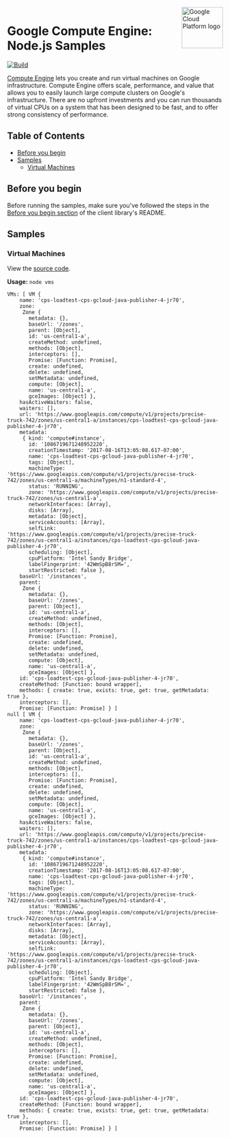 <img src="https://avatars2.githubusercontent.com/u/2810941?v=3&s=96" alt="Google Cloud Platform logo" title="Google Cloud Platform" align="right" height="96" width="96"/>

# Google Compute Engine: Node.js Samples

[![Build](https://storage.googleapis.com/.svg)]()

[Compute Engine](https://cloud.google.com/compute/docs/) lets you create and run virtual machines on Google infrastructure. Compute Engine offers scale, performance, and value that allows you to easily launch large compute clusters on Google&#x27;s infrastructure. There are no upfront investments and you can run thousands of virtual CPUs on a system that has been designed to be fast, and to offer strong consistency of performance.

## Table of Contents

* [Before you begin](#before-you-begin)
* [Samples](#samples)
  * [Virtual Machines](#virtual-machines)

## Before you begin

Before running the samples, make sure you've followed the steps in the
[Before you begin section](../README.md#before-you-begin) of the client
library's README.

## Samples

### Virtual Machines

View the [source code][vms_0_code].

__Usage:__ `node vms`

```
VMs: [ VM {
    name: 'cps-loadtest-cps-gcloud-java-publisher-4-jr70',
    zone: 
     Zone {
       metadata: {},
       baseUrl: '/zones',
       parent: [Object],
       id: 'us-central1-a',
       createMethod: undefined,
       methods: [Object],
       interceptors: [],
       Promise: [Function: Promise],
       create: undefined,
       delete: undefined,
       setMetadata: undefined,
       compute: [Object],
       name: 'us-central1-a',
       gceImages: [Object] },
    hasActiveWaiters: false,
    waiters: [],
    url: 'https://www.googleapis.com/compute/v1/projects/precise-truck-742/zones/us-central1-a/instances/cps-loadtest-cps-gcloud-java-publisher-4-jr70',
    metadata: 
     { kind: 'compute#instance',
       id: '1086719671248952220',
       creationTimestamp: '2017-08-16T13:05:08.617-07:00',
       name: 'cps-loadtest-cps-gcloud-java-publisher-4-jr70',
       tags: [Object],
       machineType: 'https://www.googleapis.com/compute/v1/projects/precise-truck-742/zones/us-central1-a/machineTypes/n1-standard-4',
       status: 'RUNNING',
       zone: 'https://www.googleapis.com/compute/v1/projects/precise-truck-742/zones/us-central1-a',
       networkInterfaces: [Array],
       disks: [Array],
       metadata: [Object],
       serviceAccounts: [Array],
       selfLink: 'https://www.googleapis.com/compute/v1/projects/precise-truck-742/zones/us-central1-a/instances/cps-loadtest-cps-gcloud-java-publisher-4-jr70',
       scheduling: [Object],
       cpuPlatform: 'Intel Sandy Bridge',
       labelFingerprint: '42WmSpB8rSM=',
       startRestricted: false },
    baseUrl: '/instances',
    parent: 
     Zone {
       metadata: {},
       baseUrl: '/zones',
       parent: [Object],
       id: 'us-central1-a',
       createMethod: undefined,
       methods: [Object],
       interceptors: [],
       Promise: [Function: Promise],
       create: undefined,
       delete: undefined,
       setMetadata: undefined,
       compute: [Object],
       name: 'us-central1-a',
       gceImages: [Object] },
    id: 'cps-loadtest-cps-gcloud-java-publisher-4-jr70',
    createMethod: [Function: bound wrapper],
    methods: { create: true, exists: true, get: true, getMetadata: true },
    interceptors: [],
    Promise: [Function: Promise] } ]
null [ VM {
    name: 'cps-loadtest-cps-gcloud-java-publisher-4-jr70',
    zone: 
     Zone {
       metadata: {},
       baseUrl: '/zones',
       parent: [Object],
       id: 'us-central1-a',
       createMethod: undefined,
       methods: [Object],
       interceptors: [],
       Promise: [Function: Promise],
       create: undefined,
       delete: undefined,
       setMetadata: undefined,
       compute: [Object],
       name: 'us-central1-a',
       gceImages: [Object] },
    hasActiveWaiters: false,
    waiters: [],
    url: 'https://www.googleapis.com/compute/v1/projects/precise-truck-742/zones/us-central1-a/instances/cps-loadtest-cps-gcloud-java-publisher-4-jr70',
    metadata: 
     { kind: 'compute#instance',
       id: '1086719671248952220',
       creationTimestamp: '2017-08-16T13:05:08.617-07:00',
       name: 'cps-loadtest-cps-gcloud-java-publisher-4-jr70',
       tags: [Object],
       machineType: 'https://www.googleapis.com/compute/v1/projects/precise-truck-742/zones/us-central1-a/machineTypes/n1-standard-4',
       status: 'RUNNING',
       zone: 'https://www.googleapis.com/compute/v1/projects/precise-truck-742/zones/us-central1-a',
       networkInterfaces: [Array],
       disks: [Array],
       metadata: [Object],
       serviceAccounts: [Array],
       selfLink: 'https://www.googleapis.com/compute/v1/projects/precise-truck-742/zones/us-central1-a/instances/cps-loadtest-cps-gcloud-java-publisher-4-jr70',
       scheduling: [Object],
       cpuPlatform: 'Intel Sandy Bridge',
       labelFingerprint: '42WmSpB8rSM=',
       startRestricted: false },
    baseUrl: '/instances',
    parent: 
     Zone {
       metadata: {},
       baseUrl: '/zones',
       parent: [Object],
       id: 'us-central1-a',
       createMethod: undefined,
       methods: [Object],
       interceptors: [],
       Promise: [Function: Promise],
       create: undefined,
       delete: undefined,
       setMetadata: undefined,
       compute: [Object],
       name: 'us-central1-a',
       gceImages: [Object] },
    id: 'cps-loadtest-cps-gcloud-java-publisher-4-jr70',
    createMethod: [Function: bound wrapper],
    methods: { create: true, exists: true, get: true, getMetadata: true },
    interceptors: [],
    Promise: [Function: Promise] } ]
```

[vms_0_docs]: https://cloud.google.com/compute/docs
[vms_0_code]: vms.js
